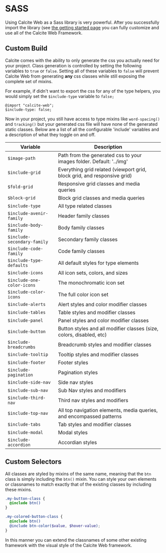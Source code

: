 <h1 class="leader-0" id="overview">SASS</h1>

Using Calcite Web as a Sass library is very powerful. After you successfully import the library (see [the getting started page](../) you can fully customize and use all of the Calcite Web Framework.

## Custom Build

Calcite comes with the ability to only generate the css you actually need for your project. Class generation is controlled by setting the following variables to `true` or `false`. Setting all of these variables to `false` will prevent Calcite Web from generating **any** css classes while still exposing the complete set of mixins.

For example, if didn't want to export the css for any of the type helpers, you would simply set the `$include-type` variable to `false;`

```
@import "calcite-web";
$include-type: false;
```

Now in your project, you still have access to type mixins like `word-spacing()` and `tracking()` but your generated css file will have none of the generated static classes. Below are a list of all the configurable 'include' variables and a description of what they toggle on and off.

| Variable                    | Description                                                              |
| --------------------------- | ------------------------------------------------------------------------ |
| `$image-path`               | Path from the generated css to your images folder. Default: '../img'     |
| `$include-grid`             | Everything grid related (viewport grid, block grid, and responsive grid) |
| `$fold-grid`                | Responsive grid classes and media queries                                |
| `$block-grid`               | Block grid classes and media queries                                     |
| `$include-type`             | All type related classes                                                 |
| `$include-avenir-family`    | Header family classes                                                    |
| `$include-body-family`      | Body family classes                                                      |
| `$include-secondary-family` | Secondary family classes                                                 |
| `$include-code-family`      | Code family classes                                                      |
| `$include-type-defaults`    | All default styles for type elements                                     |
| `$include-icons`            | All icon sets, colors, and sizes                                         |
| `$include-one-color-icons`  | The monochromatic icon set                                               |
| `$include-color-icons`      | The full color icon set                                                  |
| `$include-alerts`           | Alert styles and color modifier classes                                  |
| `$include-tables`           | Table styles and modifier classes                                        |
| `$include-panel`            | Panel styles and color modifier classes                                  |
| `$include-button`           | Button styles and all modifier classes (size, colors, disabled, etc)     |
| `$include-breadcrumbs`      | Breadcrumb styles and modifier classes                                   |
| `$include-tooltip`          | Tooltip styles and modifier classes                                      |
| `$include-footer`           | Footer styles                                                            |
| `$include-pagination`       | Pagination styles                                                        |
| `$include-side-nav`         | Side nav styles                                                          |
| `$include-sub-nav`          | Sub Nav styles and modifiers                                             |
| `$include-third-nav`        | Third nav styles and modifiers                                           |
| `$include-top-nav`          | All top navigation elements, media queries, and encompassed patterns     |
| `$include-tabs`             | Tab styles and modifier classes                                          |
| `$include-modal`            | Modal styles                                                             |
| `$include-accordion`        | Accordian styles                                                         |

## Custom Selectors

All classes are styled by mixins of the same name, meaning that the `btn` class is simply including the `btn()` mixin. You can style your own elements or classnames to match exactly that of the existing classes by including these mixins.

```scss
.my-button-class {
  @include btn()
}

.my-colored-button-class {
  @include btn()
  @include btn-color($value, $hover-value);
}
```

In this manner you can extend the classnames of some other existing framework with the visual style of the Calcite Web framework.
